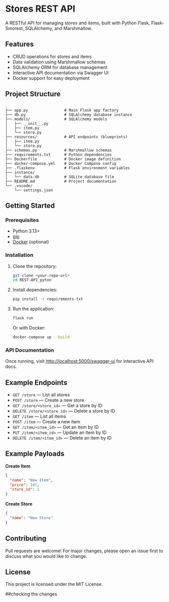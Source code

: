 # Stores REST API

A RESTful API for managing stores and items, built with Python Flask, Flask-Smorest, SQLAlchemy, and Marshmallow.

## Features

- CRUD operations for stores and items
- Data validation using Marshmallow schemas
- SQLAlchemy ORM for database management
- Interactive API documentation via Swagger UI
- Docker support for easy deployment

## Project Structure

```
.
├── app.py                # Main Flask app factory
├── db.py                 # SQLAlchemy database instance
├── models/               # SQLAlchemy models
│   ├── __init__.py
│   ├── item.py
│   └── store.py
├── resources/            # API endpoints (blueprints)
│   ├── item.py
│   └── store.py
├── schemas.py            # Marshmallow schemas
├── requirements.txt      # Python dependencies
├── Dockerfile            # Docker image definition
├── docker-compose.yml    # Docker Compose config
├── .flaskenv             # Flask environment variables
├── instance/
│   └── data.db           # SQLite database file
├── README.md             # Project documentation
└── .vscode/
    └── settings.json
```

## Getting Started

### Prerequisites

- Python 3.13+
- [pip](https://pip.pypa.io/en/stable/)
- [Docker](https://www.docker.com/) (optional)

### Installation

1. Clone the repository:

   ```sh
   git clone <your-repo-url>
   cd REST-API_pyton
   ```

2. Install dependencies:

   ```sh
   pip install -r requirements.txt
   ```

3. Run the application:

   ```sh
   flask run
   ```

   Or with Docker:

   ```sh
   docker-compose up --build
   ```

### API Documentation

Once running, visit [http://localhost:5000/swagger-ui](http://localhost:5000/swagger-ui) for interactive API docs.

## Example Endpoints

- `GET /store` — List all stores
- `POST /store` — Create a new store
- `GET /store/<store_id>` — Get a store by ID
- `DELETE /store/<store_id>` — Delete a store by ID
- `GET /item` — List all items
- `POST /item` — Create a new item
- `GET /item/<item_id>` — Get an item by ID
- `PUT /item/<item_id>` — Update an item by ID
- `DELETE /item/<item_id>` — Delete an item by ID

## Example Payloads

**Create Item**

```json
{
  "name": "New Item",
  "price": 101,
  "store_id": 1
}
```

**Create Store**

```json
{
  "name": "New Store"
}
```

## Contributing

Pull requests are welcome! For major changes, please open an issue first to discuss what you would like to change.

## License

This project is licensed under the MIT License.

##checking the changes
